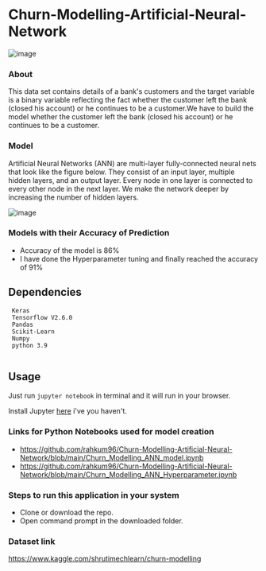 # Churn-Modelling-Artificial-Neural-Network

![image](https://user-images.githubusercontent.com/86415241/134725649-fff4c091-fee9-4745-a786-063e99305cd6.png)

### About
This data set contains details of a bank's customers and the target variable is a binary variable reflecting the fact whether the customer left the bank (closed his account) or he continues to be a customer.We have to build the model whether the customer left the bank (closed his account) or he continues to be a customer.

### Model
Artificial Neural Networks (ANN) are multi-layer fully-connected neural nets that look like the figure below. They consist of an input layer, multiple hidden layers, and an output layer. Every node in one layer is connected to every other node in the next layer. We make the network deeper by increasing the number of hidden layers.

![image](https://user-images.githubusercontent.com/86415241/134725934-69832a2a-8398-4f2e-acd3-d08411922306.png)


### Models with their Accuracy of Prediction
- Accuracy of the model is 86%  
- I have done the Hyperparameter tuning and finally reached the accuracy of 91%
## Dependencies
``` 
 Keras
 Tensorflow V2.6.0
 Pandas
 Scikit-Learn
 Numpy
 python 3.9
 
```

## Usage

Just run `jupyter notebook` in terminal and it will run in your browser.

Install Jupyter [here](http://jupyter.readthedocs.io/en/latest/install.html) i've you haven't.

### Links for Python Notebooks used for model creation
- https://github.com/rahkum96/Churn-Modelling-Artificial-Neural-Network/blob/main/Churn_Modelling_ANN_model.ipynb
- https://github.com/rahkum96/Churn-Modelling-Artificial-Neural-Network/blob/main/Churn_Modelling_ANN_Hyperparameter.ipynb


### Steps to run this application in your system
- Clone or download the repo.
- Open command prompt in the downloaded folder.

### Dataset link
https://www.kaggle.com/shrutimechlearn/churn-modelling

